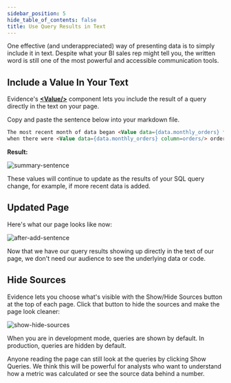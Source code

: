 ```yaml
---
sidebar_position: 5
hide_table_of_contents: false
title: Use Query Results in Text
---
```


One effective (and underappreciated) way of presenting data is to simply include it in text. Despite what your BI sales rep might tell you, the written word is still one of the most powerful and accessible communication tools.

<h2>Include a Value In Your Text</h2>

Evidence's [<span class="gradient">**&lt;Value/>**</span>](/features/markdown//value) component lets you include the result of a query directly in the text on your page.

Copy and paste the sentence below into your markdown file.

```markdown title="Add to business-performance.md below the 'monthly_orders' query:"
The most recent month of data began <Value data={data.monthly_orders} fmt=date/>, 
when there were <Value data={data.monthly_orders} column=orders/> orders.
```

**Result:**
<div style={{textAlign: 'center'}}>

![summary-sentence](/img/tutorial-img/needful-things-value-in-text-nowindow.png)

</div>
These values will continue to update as the results of your SQL query change, for example, if more recent data is added.

<h2>Updated Page</h2>

Here's what our page looks like now:

<div style={{textAlign: 'center'}}>

![after-add-sentence](/img/tutorial-img/needful-things-value-in-text-v2.png)

</div>

Now that we have our query results showing up directly in the text of our page, we don't need our audience to see the underlying data or code. 

<h2>Hide Sources</h2>

Evidence lets you choose what's visible with the Show/Hide Sources button at the top of each page. Click that button to hide the sources and make the page look cleaner:

<div style={{textAlign: 'center'}}>

![show-hide-sources](/img/tutorial-img/needful-things-show-hide-queries-v2.gif)

</div>

When you are in development mode, queries are shown by default. In production, queries are hidden by default.

Anyone reading the page can still look at the queries by clicking Show Queries. We think this will be powerful for analysts who want to understand how a metric was calculated or see the source data behind a number.

